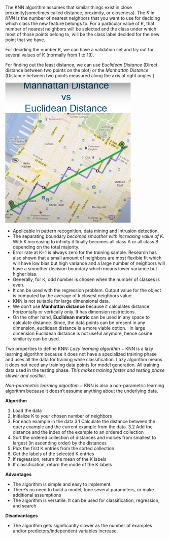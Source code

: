 The KNN algorithm assumes that similar things exist in close proximity(sometimes called distance, proximity, or closeness). The *K* in *KNN* is the number of nearest neighbors that you want to use for deciding which class the new feature belongs to. For a particular value of *K*, that number of nearest neighbors will be selected and the class under which most of those points belong to, will be the class label decided for the new point that we have. 

For deciding the number *K*, we can have a validation set and try out for several values of K (normally from 1 to 19). 

For finding out the least distance, we can use *Euclidean Distance* (Direct distance between two points on the plot) or the *Manhattan Distance* (Distance between two points measured along the axis at right angles.)

![Euclidean/Manhattan Distance](https://raw.githubusercontent.com/Saket-Kr/ML-Prep/master/Supervised%20Learning/Classification/K-Nearest%20Neighbor/Euclidean%20Manhattan%20Distance.PNG)

- Applicable in pattern recognition, data mining and intrusion detection. 
- The separating boundary *becomes smoother with increasing value of K*. With K increasing to infinity it finally becomes all class A or all class B depending on the total majority. 
- Error rate at K=1 is always zero for the training sample. Research has also shown that a small amount of neighbors are most flexible fit which will have low bias but high variance and a large number of neighbors will have a smoother decision boundary which means lower variance but higher bias. 
- Generally, for K, odd number is chosen when the number of classes is even. 
- It can be used with the regression problem. Output value for the object is computed by the average of k closest neighbors value. 
- KNN is not suitable for large dimensional data. 
- We don’t use **Manhattan distance** because it calculates distance horizontally or vertically only. It has dimension restrictions. 
- On the other hand, **Euclidean metric** can be used in any space to calculate distance. Since, the data points can be present in any dimension, euclidean distance is a more viable option. 
-In large dimension Euclidean distance is not useful anymore, hence cosine similarity can be used.

Two properties to define KNN:
*Lazy learning algorithm* − KNN is a lazy learning algorithm because it does not have a specialized training phase and uses all the data for training while classification. Lazy algorithm means it does not need any training data points for model generation. All training data used in the testing phase. *This makes training faster and testing phase slower and costlier.*

*Non-parametric learning algorithm* − KNN is also a non-parametric learning algorithm because it doesn’t assume anything about the underlying data.



**Algorithm**
1. Load the data
2. Initialize K to your chosen number of neighbors
3. For each example in the data
  3.1 Calculate the distance between the query example and the current example from the data.
  3.2 Add the distance and the index of the example to an ordered collection
4. Sort the ordered collection of distances and indices from smallest to largest (in ascending order) by the distances
5. Pick the first K entries from the sorted collection
6. Get the labels of the selected K entries
7. If regression, return the mean of the K labels
8. If classification, return the mode of the K labels

**Advantages**
- The algorithm is simple and easy to implement.
- There’s no need to build a model, tune several parameters, or make additional assumptions
- The algorithm is versatile. It can be used for classification, regression, and search 

**Disadvantages**
- The algorithm gets significantly slower as the number of examples and/or predictors/independent variables increase.

